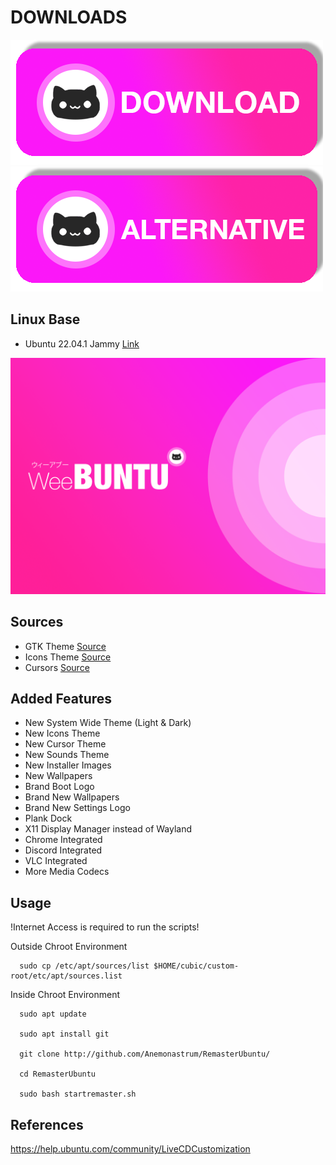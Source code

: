 # DOWNLOADS

[![DOWNLOAD](https://github.com/Anemonastrum/RemasterUbuntu/raw/main/docs/download.png)](http://178.128.18.129:8080/WeeBUNTU-2023-desktop-amd64.iso)
[![ALT DOWNLOAD](https://github.com/Anemonastrum/RemasterUbuntu/raw/main/docs/alternative.png)](https://amikomac-my.sharepoint.com/:u:/g/personal/dtirta_e_students_amikom_ac_id/EZj9MSS_Sw9JrlpbkBs_cAoBSbw_ocGS3TnS6kIM56IsYA?e=nbLr9K&download=1)



## Linux Base 
- Ubuntu 22.04.1 Jammy [Link](http://releases.ubuntu.com/jammy/)

<img src=https://github.com/Anemonastrum/RemasterUbuntu/raw/main/Background/warty-final-ubuntu.png width="auto" height="auto"/>

## Sources
- GTK Theme [Source](https://github.com/vinceliuice/WhiteSur-gtk-theme)
- Icons Theme [Source](https://github.com/yeyushengfan258/Reversal-icon-theme)
- Cursors [Source](https://github.com/vinceliuice/Vimix-cursors)

## Added Features
- New System Wide Theme (Light & Dark)
- New Icons Theme
- New Cursor Theme
- New Sounds Theme
- New Installer Images
- New Wallpapers
- Brand Boot Logo
- Brand New Wallpapers
- Brand New Settings Logo
- Plank Dock
- X11 Display Manager instead of Wayland
- Chrome Integrated
- Discord Integrated
- VLC Integrated
- More Media Codecs

## Usage

!Internet Access is required to run the scripts!

Outside Chroot Environment

      sudo cp /etc/apt/sources/list $HOME/cubic/custom-root/etc/apt/sources.list

Inside Chroot Environment

      sudo apt update

      sudo apt install git

      git clone http://github.com/Anemonastrum/RemasterUbuntu/

      cd RemasterUbuntu

      sudo bash startremaster.sh
      
## References

https://help.ubuntu.com/community/LiveCDCustomization